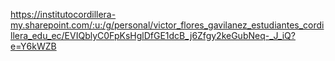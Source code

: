 https://institutocordillera-my.sharepoint.com/:u:/g/personal/victor_flores_gavilanez_estudiantes_cordillera_edu_ec/EVIQblyC0FpKsHglDfGE1dcB_j6Zfgy2keGubNeq-_J_iQ?e=Y6kWZB
